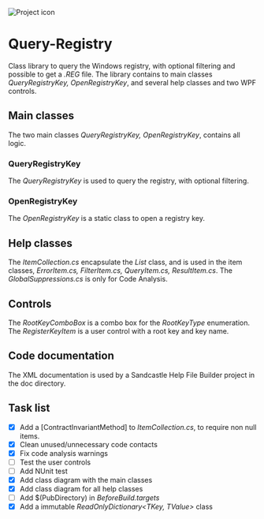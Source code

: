 ![Project icon](http://icons.iconarchive.com/icons/aroche/delta/32/Registry-Settings-icon.png)
# Query-Registry
Class library to query the Windows registry, with optional filtering and possible to get a *.REG* file. The library contains to main classes _QueryRegistryKey, OpenRegistryKey_, and several help classes and two WPF controls.

## Main classes
The two main classes _QueryRegistryKey, OpenRegistryKey_, contains all logic.
### QueryRegistryKey
The _QueryRegistryKey_ is used to query the registry, with optional filtering.

### OpenRegistryKey
The _OpenRegistryKey_ is a static class to open a registry key.

## Help classes
The _ItemCollection.cs_ encapsulate the *List* class, and is used in the item classes, _ErrorItem.cs, FilterItem.cs, QueryItem.cs, ResultItem.cs_. The _GlobalSuppressions.cs_ is only for Code Analysis.

## Controls
The _RootKeyComboBox_ is a combo box for the _RootKeyType_ enumeration. The _RegisterKeyItem_ is a user control with a root key and key name.

## Code documentation
The XML documentation is used by a Sandcastle Help File Builder project in the doc directory.

## Task list
- [x] Add a [ContractInvariantMethod] to _ItemCollection.cs_, to require non null items.
- [x] Clean unused/unnecessary code contacts
- [x] Fix code analysis warnings
- [ ] Test the user controls
- [ ] Add NUnit test
- [x] Add class diagram with the main classes
- [x] Add class diagram for all help classes
- [ ] Add $(PubDirectory) in _BeforeBuild.targets_
- [x] Add a immutable _ReadOnlyDictionary<TKey, TValue>_ class